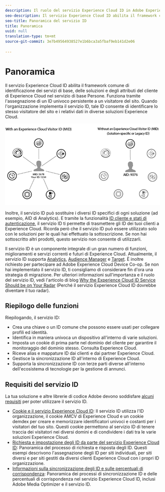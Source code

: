 ```yaml
---
description: Il ruolo del servizio Experience Cloud ID in Adobe Experience Cloud.
seo-description: Il servizio Experience Cloud ID abilita il framework comune di identificazione dei servizi di base, delle soluzioni e degli attributi del cliente di Experience Cloud nel servizio di base Persone.
seo-title: Panoramica del servizio ID
title: Panoramica
uuid: null
translation-type: tm+mt
source-git-commit: 3e7b49564938527e1b6bca3a5fbaf9eb141d2e06

---
```



# Panoramica

Il servizio Experience Cloud ID abilita il framework comune di identificazione dei servizi di base, delle soluzioni e degli attributi del cliente di Experience Cloud nel servizio di base Persone. Funziona tramite l&#39;assegnazione di un ID univoco persistente a un visitatore del sito. Quando l&#39;organizzazione implementa il servizio ID, tale ID consente di identificare lo stesso visitatore del sito e i relativi dati in diverse soluzioni Experience Cloud.

![](assets/ecid.png)

Inoltre, il servizio ID può sostituire i diversi ID specifici di ogni soluzione (ad esempio, AID di Analytics). E tramite la funzionalità [ID cliente e stati di autenticazione](/help/reference/authenticated-state.md), il servizio ID ti permette di trasmettere gli ID dei tuoi clienti a Experience Cloud. Ricorda però che il servizio ID può essere utilizzato solo con le soluzioni per le quali hai effettuato la sottoscrizione. Se non hai sottoscritto altri prodotti, questo servizio non consente di utilizzarli.

Il servizio ID è un componente integrale di un gran numero di funzioni, miglioramenti e servizi correnti e futuri di Experience Cloud. Attualmente, il servizio ID supporta [Analytics](http://www.adobe.com/marketing-cloud/web-analytics.html), [Audience Manager](http://www.adobe.com/marketing-cloud/data-management-platform.html) e [Target](http://www.adobe.com/marketing-cloud/testing-targeting.html). È inoltre richiesto per partecipare ad Adobe Experience Cloud Device Co-op. Se non hai implementato il servizio ID, ti consigliamo di considerare fin d&#39;ora una strategia di migrazione. Per ulteriori informazioni sull&#39;importanza e il ruolo del servizio ID, vedi l&#39;articolo di blog [Why the Experience Cloud ID Service Should be on Your Radar](http://blogs.adobe.com/digitalmarketing/analytics/why-new-adobe-marketing-cloud-id-service-should-be-on-your-radar/) (Perché il servizio Experience Cloud ID dovrebbe diventare il tuo radar).

## Riepilogo delle funzioni

Riepilogando, il servizio ID:

* Crea una chiave o un ID comune che possono essere usati per collegare profili ed identità.
* Identifica in maniera univoca un dispositivo all&#39;interno di varie soluzioni.
* Imposta un cookie di prima parte nel dominio del cliente per garantire il monitoraggio del dominio stesso. Consulta  Experience Cloud.
* Riceve alias e mappature ID dai clienti e dai partner Experience Cloud.
* Gestisce la sincronizzazione ID all&#39;interno di Experience Cloud.
* Supporta la sincronizzazione ID con terze parti diverse all&#39;interno dell&#39;ecosistema di tecnologie per la gestione di annunci.

## Requisiti del servizio ID

La tua soluzione e altre librerie di codice Adobe devono soddisfare  [alcuni requisiti](/help/reference/requirements.md) per poter utilizzare il servizio ID.

* [Cookie e il servizio Experience Cloud ID](cookies.md): Il servizio ID utilizza l&#39;ID organizzazione, il cookie AMCV di Experience Cloud e un cookie demdex per creare e memorizzare identificatori univoci e costanti per i visitatori del tuo sito. Questi cookie permettono al servizio ID di tenere traccia dei visitatori nei diversi domini e di condividere i dati tra le varie soluzioni Experience Cloud.
* [Richiesta e impostazione degli ID da parte del servizio Experience Cloud ID](id-request.md): Panoramica del processo di richiesta e risposta degli ID. Questi esempi descrivono l&#39;assegnazione degli ID per siti individuali, per siti diversi e per siti gestiti da diversi clienti Experience Cloud con i propri ID organizzazione.
* [Informazioni sulla sincronizzazione degli ID e sulle percentuali di corrispondenza](match-rates.md): Panoramica dei processi di sincronizzazione ID e delle percentuali di corrispondenza nel servizio Experience Cloud ID, inclusi Adobe Media Optimizer e il servizio ID.